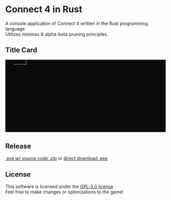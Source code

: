 # Connect 4 in Rust
A console application of Connect 4 written in the Rust programming language. <br/>
Utilizes minimax & alpha-beta pruning principles.

## Title Card
![](https://github.com/drblix/connect-4/blob/main/title_card.gif)

## Release
[.exe w/ source code .zip](https://github.com/drblix/connect-4/releases/tag/Main) or [direct download .exe](https://github.com/drblix/connect-4/releases/download/Main/connect_4.exe)

## License
This software is licensed under the [GPL-3.0 license](https://www.gnu.org/licenses/gpl-3.0.en.html) <br/>
Feel free to make changes or optimizations to the game!
